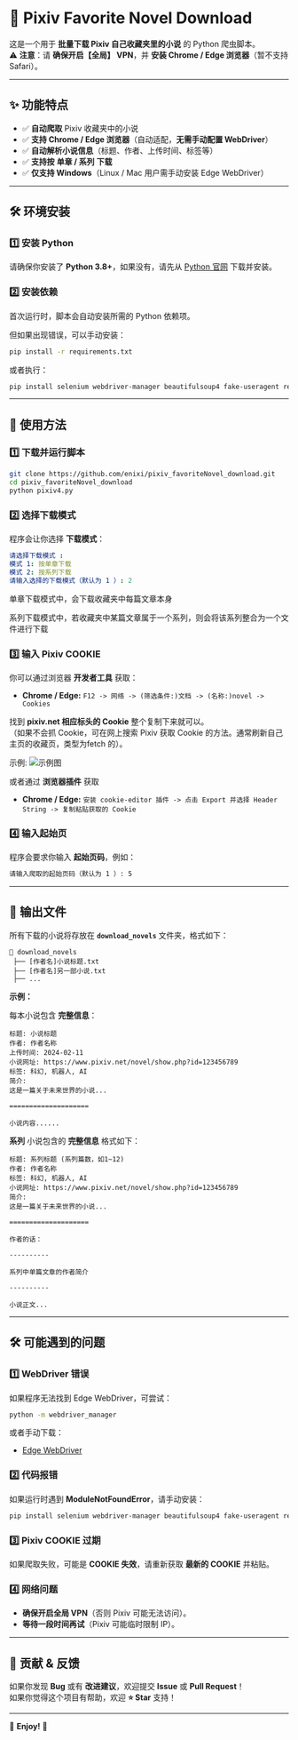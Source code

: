 # 📖 Pixiv Favorite Novel Download  

这是一个用于 **批量下载 Pixiv 自己收藏夹里的小说** 的 Python 爬虫脚本。  
⚠ **注意**：请 **确保开启【全局】 VPN**，并 **安装 Chrome / Edge 浏览器**（暂不支持 Safari）。  

---

## ✨ 功能特点  

- ✅ **自动爬取** Pixiv 收藏夹中的小说  
- ✅ **支持 Chrome / Edge 浏览器**（自动适配，**无需手动配置 WebDriver**）  
- ✅ **自动解析小说信息**（标题、作者、上传时间、标签等）  
- ✅ **支持按** **单章 / 系列** **下载**  
- ✅ **仅支持 Windows**（Linux / Mac 用户需手动安装 Edge WebDriver）  

---

## 🛠️ 环境安装  

### **1️⃣ 安装 Python**  
请确保你安装了 **Python 3.8+**，如果没有，请先从 [Python 官网](https://www.python.org/) 下载并安装。  

### **2️⃣ 安装依赖**  
首次运行时，脚本会自动安装所需的 Python 依赖项。

但如果出现错误，可以手动安装：  

```bash
pip install -r requirements.txt
```

或者执行：  

```bash
pip install selenium webdriver-manager beautifulsoup4 fake-useragent requests
```

---

## 🚀 使用方法  

### **1️⃣ 下载并运行脚本**  
```bash
git clone https://github.com/enixi/pixiv_favoriteNovel_download.git
cd pixiv_favoriteNovel_download
python pixiv4.py
```

### **2️⃣ 选择下载模式**  
程序会让你选择 **下载模式**：  

```yaml
请选择下载模式 :  
模式 1: 按单章下载  
模式 2: 按系列下载  
请输入选择的下载模式（默认为 1 ）: 2
```

单章下载模式中，会下载收藏夹中每篇文章本身

系列下载模式中，若收藏夹中某篇文章属于一个系列，则会将该系列整合为一个文件进行下载

### **3️⃣ 输入 Pixiv COOKIE**  

你可以通过浏览器 **开发者工具** 获取：
- **Chrome / Edge:** `F12 -> 网络 -> (筛选条件:)文档 -> (名称:)novel -> Cookies`

找到 **pixiv.net 相应标头的 Cookie** 整个复制下来就可以。  
（如果不会抓 Cookie，可在网上搜索 Pixiv 获取 Cookie 的方法。通常刷新自己主页的收藏页，类型为fetch 的）。  

示例: 
![示例图](https://github.com/user-attachments/assets/0b951b9d-90be-454f-a422-d9f5919c809c)

或者通过 **浏览器插件** 获取
- **Chrome / Edge:** `安装 cookie-editor 插件 -> 点击 Export 并选择 Header String -> 复制粘贴获取的 Cookie`

### **4️⃣ 输入起始页**  
程序会要求你输入 **起始页码**，例如：  

```bash
请输入爬取的起始页码（默认为 1 ）: 5
```

---

## 📂 输出文件  

所有下载的小说将存放在 **`download_novels`** 文件夹，格式如下：  

```
📂 download_novels
 ├── [作者名]小说标题.txt
 ├── [作者名]另一部小说.txt
 ├── ...
```

**示例：**  

每本小说包含 **完整信息**：  

```
标题: 小说标题
作者: 作者名称
上传时间: 2024-02-11
小说网址: https://www.pixiv.net/novel/show.php?id=123456789
标签: 科幻, 机器人, AI
简介: 
这是一篇关于未来世界的小说...

====================

小说内容......
```

**系列** 小说包含的 **完整信息** 格式如下：

```
标题: 系列标题 (系列篇数，如1~12)
作者: 作者名称
标签: 科幻, 机器人, AI
小说网址: https://www.pixiv.net/novel/show.php?id=123456789
简介: 
这是一篇关于未来世界的小说...

====================

作者的话：

----------

系列中单篇文章的作者简介

----------

小说正文...
```


---

## 🛠️ 可能遇到的问题  

### **1️⃣ WebDriver 错误**  
如果程序无法找到 Edge WebDriver，可尝试：  

```bash
python -m webdriver_manager
```

或者手动下载：  
- [Edge WebDriver](https://developer.microsoft.com/en-us/microsoft-edge/tools/webdriver/)  

### **2️⃣ 代码报错**  
如果运行时遇到 **ModuleNotFoundError**，请手动安装：  

```bash
pip install selenium webdriver-manager beautifulsoup4 fake-useragent requests
```

### **3️⃣ Pixiv COOKIE 过期**  
如果爬取失败，可能是 **COOKIE 失效**，请重新获取 **最新的 COOKIE** 并粘贴。  

### **4️⃣ 网络问题**  
- **确保开启全局 VPN**（否则 Pixiv 可能无法访问）。  
- **等待一段时间再试**（Pixiv 可能临时限制 IP）。  

---

## 🎉 贡献 & 反馈  
如果你发现 **Bug** 或有 **改进建议**，欢迎提交 **Issue** 或 **Pull Request**！  
如果你觉得这个项目有帮助，欢迎 **⭐ Star** 支持！  

---

🚀 **Enjoy!** 🚀
